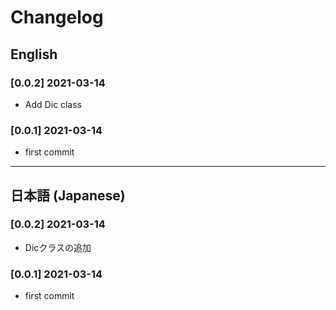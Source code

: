 # Changelog

## English

### [0.0.2] 2021-03-14

- Add Dic class

### [0.0.1] 2021-03-14

- first commit

--- 

## 日本語 (Japanese)


### [0.0.2] 2021-03-14

- Dicクラスの追加 

### [0.0.1] 2021-03-14

- first commit
